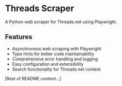 ﻿# Threads Scraper

A Python web scraper for Threads.net using Playwright.

## Features

- Asynchronous web scraping with Playwright
- Type hints for better code maintainability
- Comprehensive error handling and logging
- Easy configuration and extensibility
- Search functionality for Threads.net content

[Rest of README content...]
